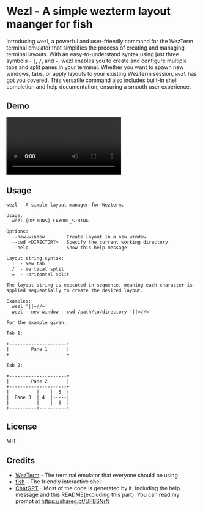 # Wezl - A simple wezterm layout maanger for fish

Introducing wezl, a powerful and user-friendly command for the WezTerm terminal emulator that simplifies the process of creating and managing terminal layouts. With an easy-to-understand syntax using just three symbols - `|`, `/`, and `=`, wezl enables you to create and configure multiple tabs and split panes in your terminal. Whether you want to spawn new windows, tabs, or apply layouts to your existing WezTerm session, `wezl` has got you covered. This versatile command also includes built-in shell completion and help documentation, ensuring a smooth user experience.

## Demo

![wezl_demo](./docs/media/wezl_demo.mp4)

## Usage

```fish
wezl - A simple layout manager for Wezterm.

Usage:
  wezl [OPTIONS] LAYOUT_STRING

Options:
  --new-window        Create layout in a new window
  --cwd <DIRECTORY>   Specify the current working directory
  --help              Show this help message

Layout string syntax:
  |  - New tab
  /  - Vertical split
  =  - Horizontal split

The layout string is executed in sequence, meaning each character is applied sequentially to create the desired layout.

Examples:
  wezl '||=//='
  wezl --new-window --cwd /path/to/directory '||=//='

For the example given:

Tab 1:

+---------------------+
|        Pane 1       |
+---------------------+

Tab 2:

+---------------------+
|        Pane 2       |
+---------------------+
|          |    |  5  |
|  Pane 3  | 4  |-----|
|          |    |  6  |
+----------+----------+
```

## License

MIT

## Credits

- [WezTerm](https://wezfurlong.org/wezterm/) - The terminal emulator that everyone should be using
- [fish](https://fishshell.com/) - The friendly interactive shell
- [ChatGPT](https://chat.openai.com/chat) - Most of the code is generated by it. Including the help message and this README(excluding this part). You can read my prompt at <https://shareg.pt/UFBSNrN>
